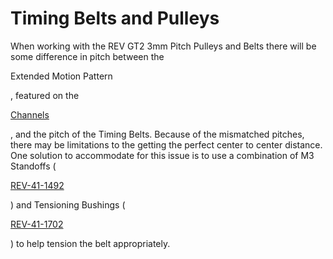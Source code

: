 # Timing Belts and Pulleys

When working with the REV GT2 3mm Pitch Pulleys and Belts there will be some difference in pitch between the

Extended Motion Pattern

, featured on the

[Channels](https://www.revrobotics.com/competition/ftc/structure/channel/)

, and the pitch of the Timing Belts. Because of the mismatched pitches, there may be limitations to the getting the perfect center to center distance. One solution to accommodate for this issue is to use a combination of M3 Standoffs (

[REV-41-1492](https://www.revrobotics.com/rev-41-1492/)

) and Tensioning Bushings (

[REV-41-1702](https://www.revrobotics.com/rev-41-1702/)

) to help tension the belt appropriately.
